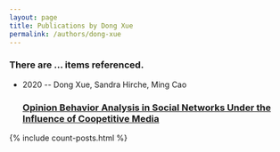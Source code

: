 ```yaml
---
layout: page
title: Publications by Dong Xue
permalink: /authors/dong-xue
---
```


<h3 id="number-posts">There are ... items referenced.</h3>
<ul class="post-list">
<li><span class='post-meta'>2020 -- Dong Xue, Sandra Hirche, Ming Cao</span><h3><a class='post-link' href="{{ site.baseurl }}/opinion-behavior-analysis-in-social-networks-under-the-influence-of-coopetitive-media">Opinion Behavior Analysis in Social Networks Under the Influence of Coopetitive Media</a></h3></li>

</ul>
{% include count-posts.html %}
